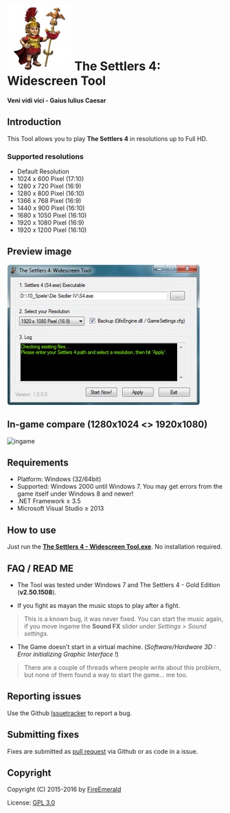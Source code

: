 # ![logo](https://github.com/FireEmerald/Settlers4-Widescreen-Tool/raw/master/icons/settlers_4_2_150.png) The Settlers 4: Widescreen Tool
#### Veni vidi vici - Gaius Iulius Caesar

## Introduction

This Tool allows you to play **The Settlers 4** in resolutions up to Full HD.

### Supported resolutions

- Default Resolution
- 1024 x 600 Pixel (17:10)
- 1280 x 720 Pixel (16:9)
- 1280 x 800 Pixel (16:10)
- 1366 x 768 Pixel (16:9)
- 1440 x 900 Pixel (16:10)
- 1680 x 1050 Pixel (16:10)
- 1920 x 1080 Pixel (16:9)
- 1920 x 1200 Pixel (16:10)

## Preview image

![preview](https://github.com/FireEmerald/Settlers4-Widescreen-Tool/blob/master/application/preview.png)

## In-game compare (1280x1024 <> 1920x1080)

![ingame](https://github.com/FireEmerald/Settlers4-Widescreen-Tool/raw/master/icons/compare.png)

## Requirements

- Platform: Windows (32/64bit)
- Supported: Windows 2000 until Windows 7. You may get errors from the game itself under Windows 8 and newer!
- .NET Framework ≥ 3.5
- Microsoft Visual Studio ≥ 2013

## How to use

Just run the **[The Settlers 4 - Widescreen Tool.exe](https://github.com/FireEmerald/Settlers4-Widescreen-Tool/raw/master/application/The%20Settlers%204%20-%20Widescreen%20Tool.exe)**. No installation required.

## FAQ / READ ME

- The Tool was tested under Windows 7 and The Settlers 4 - Gold Edition (**v2.50.1508**).

- If you fight as mayan the music stops to play after a fight.
> This is a known bug, it was never fixed. You can start the music again, if you move ingame the **Sound FX** slider under *Settings* > *Sound settings*.

- The Game doesn't start in a virtual machine. (*Software/Hardware 3D : Error initializing Graphic Interface !*)
> There are a couple of threads where people write about this problem, but none of them found a way to start the game... me too.

## Reporting issues

Use the Github [Issuetracker](https://github.com/FireEmerald/Settlers4-Widescreen-Tool/issues) to report a bug.

## Submitting fixes

Fixes are submitted as [pull request](https://github.com/FireEmerald/Settlers4-Widescreen-Tool/pulls) via Github or as code in a issue.

## Copyright

Copyright (C) 2015-2016 by [FireEmerald](https://github.com/FireEmerald)

License: [GPL 3.0](https://github.com/FireEmerald/Settlers4-Widescreen-Tool/blob/master/doc/GPL_3_0.txt)
